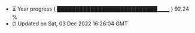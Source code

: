 - ⏳ Year progress { ███████████████████████████▁▁▁ } 92.24 %
- ⏰ Updated on Sat, 03 Dec 2022 16:26:04 GMT


